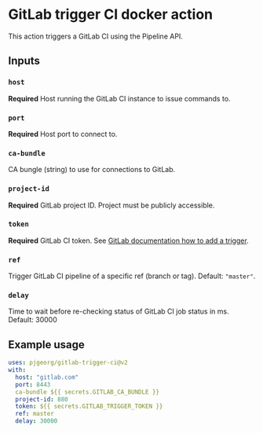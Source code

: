 # GitLab trigger CI docker action

This action triggers a GitLab CI using the Pipeline API.

## Inputs

### `host`

**Required** Host running the GitLab CI instance to issue commands to.

### `port`

**Required** Host port to connect to.

### `ca-bundle`

CA bungle (string) to use for connections to GitLab.

### `project-id`

**Required** GitLab project ID. Project must be publicly accessible.

### `token`

**Required** GitLab CI token. See [GitLab documentation how to add a trigger](https://docs.gitlab.com/ee/ci/triggers/#adding-a-new-trigger).

### `ref`

Trigger GitLab CI pipeline of a specific ref (branch or tag). Default: `"master"`.

### `delay`

Time to wait before re-checking status of GitLab CI job status in ms. Default: 30000

## Example usage

```yml
uses: pjgeorg/gitlab-trigger-ci@v2
with:
  host: "gitlab.com"
  port: 8443
  ca-bundle ${{ secrets.GITLAB_CA_BUNDLE }}
  project-id: 880
  token: ${{ secrets.GITLAB_TRIGGER_TOKEN }}
  ref: master
  delay: 30000
```
